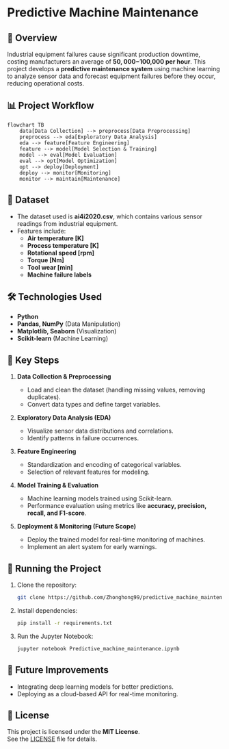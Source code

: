 # Predictive Machine Maintenance

## 📌 Overview
Industrial equipment failures cause significant production downtime, costing manufacturers an average of **$50,000-$100,000 per hour**. This project develops a **predictive maintenance system** using machine learning to analyze sensor data and forecast equipment failures before they occur, reducing operational costs.

## 📊 Project Workflow
```mermaid
flowchart TB
    data[Data Collection] --> preprocess[Data Preprocessing]
    preprocess --> eda[Exploratory Data Analysis]
    eda --> feature[Feature Engineering]
    feature --> model[Model Selection & Training]
    model --> eval[Model Evaluation]
    eval --> opt[Model Optimization]
    opt --> deploy[Deployment]
    deploy --> monitor[Monitoring]
    monitor --> maintain[Maintenance]
```

## 📂 Dataset
- The dataset used is **ai4i2020.csv**, which contains various sensor readings from industrial equipment.
- Features include:
  - **Air temperature [K]**
  - **Process temperature [K]**
  - **Rotational speed [rpm]**
  - **Torque [Nm]**
  - **Tool wear [min]**
  - **Machine failure labels**

## 🛠️ Technologies Used
- **Python**
- **Pandas, NumPy** (Data Manipulation)
- **Matplotlib, Seaborn** (Visualization)
- **Scikit-learn** (Machine Learning)

## 🔬 Key Steps
1. **Data Collection & Preprocessing**
   - Load and clean the dataset (handling missing values, removing duplicates).
   - Convert data types and define target variables.

2. **Exploratory Data Analysis (EDA)**
   - Visualize sensor data distributions and correlations.
   - Identify patterns in failure occurrences.

3. **Feature Engineering**
   - Standardization and encoding of categorical variables.
   - Selection of relevant features for modeling.

4. **Model Training & Evaluation**
   - Machine learning models trained using Scikit-learn.
   - Performance evaluation using metrics like **accuracy, precision, recall, and F1-score**.

5. **Deployment & Monitoring (Future Scope)**
   - Deploy the trained model for real-time monitoring of machines.
   - Implement an alert system for early warnings.

## 🚀 Running the Project
1. Clone the repository:
   ```bash
   git clone https://github.com/Zhonghong99/predictive_machine_maintenance.git
   ```
2. Install dependencies:
   ```bash
   pip install -r requirements.txt
   ```
3. Run the Jupyter Notebook:
   ```bash
   jupyter notebook Predictive_machine_maintenance.ipynb
   ```

## 📌 Future Improvements
- Integrating deep learning models for better predictions.
- Deploying as a cloud-based API for real-time monitoring.

## 📜 License
This project is licensed under the **MIT License**.  
See the [LICENSE](LICENSE) file for details.

